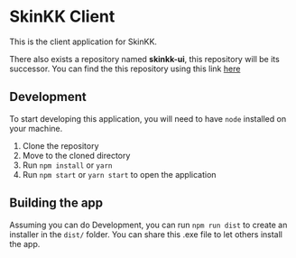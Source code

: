 # SkinKK Client

This is the client application for SkinKK.

There also exists a repository named **skinkk-ui**, this repository will be its successor. You can find the this repository using this link [here](https://github.com/elertan/skinkk-ui)

## Development

To start developing this application, you will need to have `node` installed on your machine.

1. Clone the repository
2. Move to the cloned directory
3. Run `npm install` or `yarn`
4. Run `npm start` or `yarn start` to open the application

## Building the app

Assuming you can do Development, you can run `npm run dist` to create an installer in the `dist/` folder. You can share this .exe file to let others install the app.